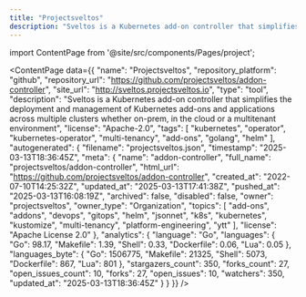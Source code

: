 ```yaml
---
title: "Projectsveltos"
description: "Sveltos is a Kubernetes add-on controller that simplifies the deployment and management of Kubernetes add-ons and applications across multiple clusters whether on-prem, in the cloud or a multitenant environment"
---
```

import ContentPage from '@site/src/components/Pages/project';

<ContentPage
    data={{
  "name": "Projectsveltos",
  "repository_platform": "github",
  "repository_url": "https://github.com/projectsveltos/addon-controller",
  "site_url": "http://sveltos.projectsveltos.io",
  "type": "tool",
  "description": "Sveltos is a Kubernetes add-on controller that simplifies the deployment and management of Kubernetes add-ons and applications across multiple clusters whether on-prem, in the cloud or a multitenant environment",
  "license": "Apache-2.0",
  "tags": [
    "kubernetes",
    "operator",
    "kubernetes-operator",
    "multi-tenancy",
    "add-ons",
    "golang",
    "helm"
  ],
  "autogenerated": {
    "filename": "projectsveltos.json",
    "timestamp": "2025-03-13T18:36:45Z",
    "meta": {
      "name": "addon-controller",
      "full_name": "projectsveltos/addon-controller",
      "html_url": "https://github.com/projectsveltos/addon-controller",
      "created_at": "2022-07-10T14:25:32Z",
      "updated_at": "2025-03-13T17:41:38Z",
      "pushed_at": "2025-03-13T16:08:19Z",
      "archived": false,
      "disabled": false,
      "owner": "projectsveltos",
      "owner_type": "Organization",
      "topics": [
        "add-ons",
        "addons",
        "devops",
        "gitops",
        "helm",
        "jsonnet",
        "k8s",
        "kubernetes",
        "kustomize",
        "multi-tenancy",
        "platform-engineering",
        "ytt"
      ],
      "license": "Apache License 2.0"
    },
    "analytics": {
      "language": "Go",
      "languages": {
        "Go": 98.17,
        "Makefile": 1.39,
        "Shell": 0.33,
        "Dockerfile": 0.06,
        "Lua": 0.05
      },
      "languages_byte": {
        "Go": 1506775,
        "Makefile": 21325,
        "Shell": 5073,
        "Dockerfile": 867,
        "Lua": 801
      },
      "stargazers_count": 350,
      "forks_count": 27,
      "open_issues_count": 10,
      "forks": 27,
      "open_issues": 10,
      "watchers": 350,
      "updated_at": "2025-03-13T18:36:45Z"
    }
  }
}}
/>

